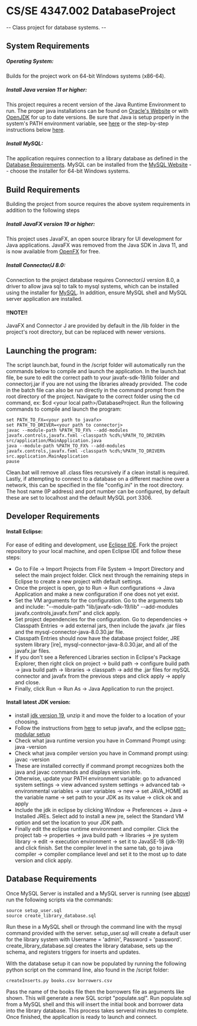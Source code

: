 # CS/SE 4347.002 DatabaseProject
-- Class project for database systems. --
	
## System Requirements
##### Operating System:
Builds for the project work on 64-bit Windows systems (x86-64).

##### Install Java version 11 or higher:
This project requires a recent version of the Java Runtime Environment to run. The proper java installations can be found on [Oracle's Website](https://www.oracle.com/java/technologies/downloads) or with [OpenJDK](https://openjdk.org/) for up to date versions. Be sure that Java is setup properly in the system's PATH environment variable, see [here](https://www.java.com/en/download/help/path.html) or the step-by-step instructions below [here](#Install-JDK).

##### Install MySQL:
The application requires connection to a library database as defined in the [Database Requirements](#Database-Requirements). MySQL can be installed from the [MySQL Website](https://dev.mysql.com/downloads/installer/) -- choose the installer for 64-bit Windows systems.

## Build Requirements
Building the project from source requires the above system requirements in addition to the following steps

##### Install JavaFX version 19 or higher:
This project uses JavaFX, an open source library for UI development for Java applications. JavaFX was removed from the Java SDK in Java 11, and is now available from [OpenFX](https://gluonhq.com/products/javafx/) for free.

##### Install Connector/J 8.0:
Connection to the project database requires Connector/J version 8.0, a driver to allow java sql to talk to mysql systems, which can be installed using the installer for [MySQL](#Install-MySQL). In addition, ensure MySQL shell and MySQL server application are installed.

#### !!NOTE!!
JavaFX and Connector J are provided by default in the /lib folder in the project's root directory, but can be replaced with newer versions.

## Launching the program:
The script launch.bat, found in the /script folder will automatically run the commands below to compile and launch the application. In the launch.bat file, be sure to edit the correct path to your javafx-sdk-19/lib folder and connectorj.jar if you are not using the libraries already provided. The code in the batch file can also be run directly in the command prompt from the root directory of the project. Navigate to the correct folder using the cd command, ex: $cd \<your local path\>/DatabaseProject. Run the following commands to compile and launch the program:
```
set PATH_TO_FX=<your path to javafx>
set PATH_TO_DRIVER=<your path to connectorj>
javac --module-path %PATH_TO_FX% --add-modules javafx.controls,javafx.fxml -classpath %cd%;%PATH_TO_DRIVER% src/application/MainApplication.java
java --module-path %PATH_TO_FX% --add-modules javafx.controls,javafx.fxml -classpath %cd%;%PATH_TO_DRIVER% src.application.MainApplication
pause
```

Clean.bat will remove all .class files recursively if a clean install is required. Lastly, if attempting to connect to a database on a different machine over a network, this can be specified in the file "config.ini" in the root directory. The host name (IP address) and port number can be configured, by default these are set to localhost and the default MySQL port 3306.

## Developer Requirements
#### Install Eclipse:
For ease of editing and development, use [Eclipse IDE](https://www.eclipse.org/downloads/). Fork the project repository to your local machine, and open Eclipse IDE and follow these steps:
- Go to File -> Import Projects from File System -> Import Directory and select the main project folder. Click next through the remaining steps in Eclipse to create a new project with default settings.
- Once the project is open, go to Run -> Run configurations -> Java Application and make a new configuration if one does not yet exist. 
- Set the VM arguments for the configuration. Go to the arguments tab and include: "--module-path "lib/javafx-sdk-19/lib" --add-modules javafx.controls,javafx.fxml" and click apply.
- Set project dependencies for the configuration. Go to dependencies -> Classpath Entries -> add external jars, then include the javafx .jar files and the mysql-connector-java-8.0.30.jar file. 
- Classpath Entries should now have the database project folder, JRE system library [ire], mysql-connector-java-8.0.30.jar, and all of the javafx.jar files.
- If you don't see a Referenced Libraries section in Eclipse's Package Explorer, then right click on project -> build path -> configure build path -> java build path -> libraries -> classpath -> add the .jar files for mySQL connector and javafx from the previous steps and click apply -> apply and close.
- Finally, click Run -> Run As -> Java Application to run the project.

#### Install latest JDK version:
- install [jdk version 19](https://jdk.java.net/19/), unzip it and move the folder to a location of your choosing.
- Follow the instructions from [here](https://openjfx.io/openjfx-docs/) to setup javafx, and the eclipse [non-modular setup](https://openjfx.io/openjfx-docs/#IDE-Eclipse)
- Check what java runtime version you have in Command Prompt using: java -version
- Check what java compiler version you have in Command prompt using: javac -version
- These are installed correctly if command prompt recognizes both the java and javac commands and displays version info.
- Otherwise, update your PATH environment variable: go to advanced system settings -> view advanced system settings -> advanced tab -> environmental variables -> user variables -> new -> set JAVA_HOME as the variable name -> set path to your JDK as its value -> click ok and apply
- Include the jdk in eclipse by clicking Window -> Preferences -> Java -> Installed JREs. Select add to install a new jre, select the Standard VM option and set the location to your JDK path.
- Finally edit the eclipse runtime environment and compiler. Click the project tab -> properties -> java build path -> libraries -> jre system library -> edit -> execution environment -> set it to JavaSE-18 (jdk-19) and click finish. Set the compiler level in the same tab, go to java compiler -> compiler compliance level and set it to the most up to date version and click apply.

## Database Requirements
Once MySQL Server is installed and a MySQL server is running (see [above](#Install-MySQL)) run the following scripts via the commands:
```
source setup_user.sql
source create_library_database.sql
```
Run these in a MySQL shell or through the command line with the mysql command provided with the server. setup_user.sql will create a default user for the library system with Username = 'admin', Password = 'password'. create_library_database.sql creates the library database, sets up the schema, and registers triggers for inserts and updates.

With the database setup it can now be populated by running the following python script on the command line, also found in the /script folder:
```
createInserts.py books.csv borrowers.csv
```
Pass the name of the books file then the borrowers file as arguments like shown. This will generate a new SQL script "populate.sql".
Run populate.sql from a MySQL shell and this will insert the initial book and borrower data into the library database. This process takes serveral minutes to complete. Once finished, the application is ready to launch and connect.

